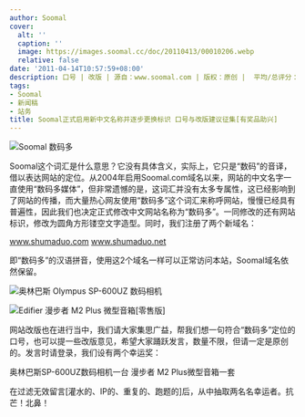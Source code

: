 ```yaml
---
author: Soomal
cover:
  alt: ''
  caption: ''
  image: https://images.soomal.cc/doc/20110413/00010206.webp
  relative: false
date: '2011-04-14T10:57:59+08:00'
description: 口号 | 改版 | 源自：www.soomal.com | 版权：原创 |  平均/总评分：10.00/110
tags:
- Soomal
- 新闻稿
- 站务
title: Soomal正式启用新中文名称并逐步更换标识 口号与改版建议征集[有奖品助兴]
---
```


![Soomal 数码多](https://images.soomal.cc/doc/20110413/00010206.webp)



Soomal这个词汇是什么意思？它没有具体含义，实际上，它只是“数码”的音译，借以表达网站的定位。从2004年启用Soomal.com域名以来，网站的中文名字一直使用“数码多媒体”，但非常遗憾的是，这词汇并没有太多专属性，这已经影响到了网站的传播，而大量热心网友使用“数码多”这个词汇来称呼网站，慢慢已经具有普遍性，因此我们也决定正式修改中文网站名称为“数码多”。一同修改的还有网站标识，修改为圆角方形镂空文字造型。同时，我们注册了两个新域名：



www.shumaduo.com
www.shumaduo.net



即“数码多”的汉语拼音，使用这2个域名一样可以正常访问本站，Soomal域名依然保留。



![奥林巴斯 Olympus SP-600UZ 数码相机](https://images.soomal.cc/doc/20110317/00009672.webp)



![Edifier 漫步者 M2 Plus 微型音箱[零售版]](https://images.soomal.cc/doc/20110411/00010153.webp)



网站改版也在进行当中，我们请大家集思广益，帮我们想一句符合“数码多”定位的口号，也可以提一些改版意见，希望大家踊跃发言，数量不限，但请一定是原创的。发言时请登录，我们设有两个幸运奖：



奥林巴斯SP-600UZ数码相机一台
漫步者 M2 Plus微型音箱一套



在过滤无效留言[灌水的、IP的、重复的、跑题的]后，从中抽取两名名幸运者。抗芒！北鼻！